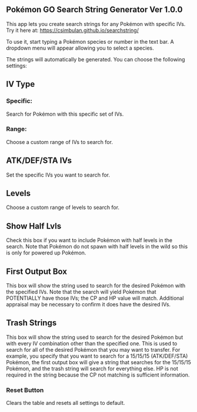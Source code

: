 ## Pokémon GO Search String Generator Ver 1.0.0

This app lets you create search strings for any Pokémon with specific IVs. Try it here at: https://csimbulan.github.io/searchstring/

To use it, start typing a Pokémon species or number in the text bar. A dropdown menu will appear allowing you to select a species.

The strings will automatically be generated. You can choose the following settings:

## IV Type

### Specific:

Search for Pokémon with this specific set of IVs.

### Range:

Choose a custom range of IVs to search for.

## ATK/DEF/STA IVs

Set the specific IVs you want to search for.

## Levels

Choose a custom range of levels to search for.

## Show Half Lvls

Check this box if you want to include Pokémon with half levels in the search. Note that Pokémon do not spawn with half levels in the wild so this is only for powered up Pokémon.

## First Output Box

This box will show the string used to search for the desired Pokémon with the specified IVs. Note that the search will yield Pokémon that POTENTIALLY have those IVs; the CP and HP value will match. Additional appraisal may be necessary to confirm it does have the desired IVs.

## Trash Strings

This box will show the string used to search for the desired Pokémon but with every IV combination other than the specified one. This is used to search for all of the desired Pokémon that you may want to transfer. For example, you specify that you want to search for a 15/15/15 (ATK/DEF/STA) Pokémon, the first output box will give a string that searches for the 15/15/15 Pokémon, and the trash string will search for everything else. HP is not required in the string because the CP not matching is sufficient information.

### Reset Button

Clears the table and resets all settings to default.
